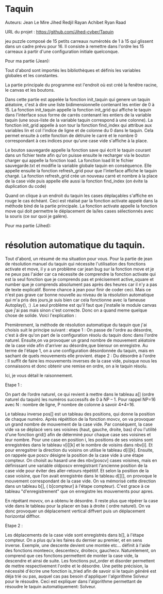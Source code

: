 # Taquin

Auteurs:
Jean Le Mire
Jihed Redjil
Rayan Achibet
Ryan Raad

URL du projet : https://github.com/Jihed-cyber/Taquin

jeu puzzle composé de 15 petits carreaux numérotés de 1 à 15 qui glissent dans un cadre prévu pour 16. Il consiste à remettre dans l'ordre les 15 carreaux à partir d'une configuration initiale quelconque. 

Pour ma partie (Jean):

Tout d'abord sont importés les bibliothèques et définis les variables globales et les constantes.

La partie principale du programme est l'endroit où est créé la fenêtre racine, le canvas et les boutons.

Dans cette partie est appelée la fonction init_taquin qui genere un taquin aléatoire, c'est à dire une liste bidimensionnelle contenant les entier de 0 à 15.
La fonction init_taquin appelle la fonction init_grid qui affiche le taquin dans l'interface sous forme de carrés contenant les entiers de la variable taquin (une sous-liste de la variable taquin correspond à une colonne).
La fonction init_grid appelle à son tour la fonction find_index qui attribue aux variables lin et col l'indice de ligne et de colonne du 0 dans le taquin. Cela permet ensuite à  cette fonction de détruire le carré et le nombre 0 correspondant à ces indices pour qu'une case vide s'affiche à la place.

Le bouton sauvegarde appelle la fonction save qui écrit le taquin courant dans un fichier texte afin qu'on puisse ensuite le recharger via le bouton charger qui appelle la fonction load.
La fonction load lit le fichier sauvegarde.txt et modifie la variable globale taquin en conséquence. Elle appelle ensuite la fonction refresh_grid pour que l'interface affiche le taquin chargé. La fonction refresh_grid crée un nouveau carré et nombre à la place de la case vide puis appelle elle aussi la fonction find_index (on évite la duplication du code)

Quand on clique à un endroit du taquin les cases déplaçables s'affiche en rouge le cas échéant. Ceci est réalisé par la fonction activate appelé dans la méthode bind de la partie principale. La fonction activate appelle la fonction move qui doit permettre le déplacement de la/les cases sélectionnés avec la souris (ce sur quoi je galère).



Pour ma partie (Jihed):

# résolution automatique du taquin.


Tout d'abord, un résumé de ma situation pour vous. Pour la partie de jean de résolution manuel du taquin qui nécessite l'utilisation des fonctions activate et move, il y a un problème car jean bug sur la fonction move et je ne peux pas l'aider car ca nécessite de comprendre la fonction activate qui est la seul fonction que je comprends pas et précisement active_square et number que je comprends absolument pas après des heures car il n'y a pas de texte explicatif. Bonne chance à jean pour finir de coder ceci. Mais ce n'est pas grave car bonne nouvelle au niveau de la résolution automatique qui m'a pris des jours,je suis bien car cela fonctionne avec la fameuse Autoplay(), :) .Le seul problème est qu'il faut que j'installe le module canvas que j'ai pas mais sinon c'est correcte. Donc on a quand meme quelque chose de solide.    Voici l'explication :

Premièrement, la méthode de résolution automatique du taquin que j'ai choisis suit le principe suivant : etape 1 : On passe de l'ordre au désordre, c'est à dire qu'on part de la configuration résolu du taquin donc dans l'ordre naturel. Ensuite,on va provoquer un grand nombre de mouvement aléatoire de la case vide afin d'arriver au désordre,que biensur on enregistre. Au terme de l'étape 1, on a une configuration désordonnée du
taquin, mais en sachant de quels mouvements elle provient. étape 2 : Du désordre à l'ordre : Il suffit de faire les mouvements inverses de la case vide, puisque nous les connaissons et donc obtenir une remise en ordre, on a le taquin résolu. 

Ici, je vous détail le raisonnement. 

Etape 1 :

On part de l’ordre naturel, ce qui revient à mettre dans le tableau a[] (ordre naturel du taquin) les numéros successifs de 0 à 
NP – 1. Pour rappel NP=16 avec N : nombre de ligne, P nombre de colonne à savoir 4*4=16.  

Le tableau inverse pos[]  est un tableau des positions, qui donne la position de chaque numéro. Après répétition de la fonction movcv, on va provoquer un grand nombre de mouvement de la case vide. Par conséquent, la case vide va se déplacé vers ses voisines (haut, gauche, droite, bas) d'ou l'utilité d'une fonction grid() afin de déterminé pour chaque case ses voisines et leur nombre. Pour une  case en position i, les positions de ses voisins sont enregistrées dans le tableau v[i][k] et le nombre de voisins dans nbv[i]. Et pour enregsitrer la direction du voisins on utilise le tableau d[i][k].
Ensuite, on rappele que poscv désigne la position de la case vide à une étape compteur. On choisit au hasard une des nbv[poscv] cases voisines, mais en définissant une variable oldposcv enregistrant l'ancienne position de la case vide pour éviter des aller-retours répétitif. Et selon
la position de la case voisine, que l’on avait enregistrée dans le tableau d[][], on provoque le mouvement correspondant de la case vide. On va mémorisé cette direction dans un tableau b[], ( b[compteur] à l'étape compteur). C'est grace à ce tableau "d'enregistrement" que on enregistre les mouvements pour apres. 
 
 En répétant movcv, on a obtenu le désordre. Il reste plus que répérer la case vide dans le tableau pour la placer en bas à droite ( ordre naturel). On va donc provoquer un déplacement vertical diffvert puis un déplacement horizontal diffhor.
 
 Etape 2 :
 
 Les déplacements de la case vide sont enregistrés dans b[], à l'étape compteur. On a plus qu'a les faires du dernier au premier, et en sens inverse. Exemple, une descente devient une montée etc... définit à l'aide des fonctions monteecv, descentecv, droitecv, gauchecv. Naturelement, on comprend que ces fonctions permettent de monter la case vide, la descendre et ainsi de suite. Les fonctions put_order et disorder permettent de mettre respectivement l'ordre et le désordre. Une petite précision, la nécessité d'écrire une fonction is_tried afin de savoir si le taquin généré est déja trié ou pas, auquel cas pas besoin d'appliquer l'algorithme Solveur pour le résoudre. Ceci est expliquer dans l'algorithme permettant de résoudre le taquin automatiquement: Solveur.  









